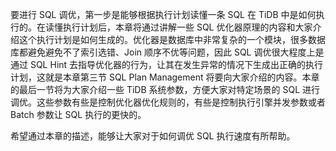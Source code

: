 要进行 SQL 调优，第一步是能够根据执行计划读懂一条 SQL 在 TiDB 中是如何执行的。在读懂执行计划后，本章将通过讲解一些 SQL 优化器原理的内容和大家介绍这个执行计划是如何生成的。优化器是数据库中非常复杂的一个模块，很多数据库都避免避免不了索引选错、Join 顺序不优等问题，因此 SQL 调优很大程度上是通过 SQL Hint 去指导优化器的行为，让其在发生异常的情况下生成出正确的执行计划，这就是本章第三节 SQL Plan Management 将要向大家介绍的内容。本章的最后一节将为大家介绍一些 TiDB 系统参数，方便大家对特定场景的 SQL 进行调优。这些参数有些是控制优化器优化规则的，有些是控制执行引擎并发参数或者 Batch 参数让 SQL 执行的更快的。

希望通过本章的描述，能够让大家对于如何调优 SQL 执行速度有所帮助。
